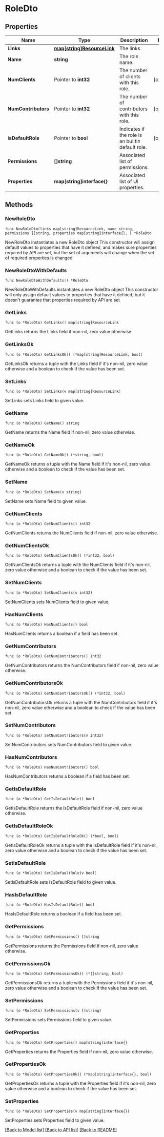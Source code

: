 # RoleDto

## Properties

Name | Type | Description | Notes
------------ | ------------- | ------------- | -------------
**Links** | [**map[string]ResourceLink**](ResourceLink.md) | The links. | 
**Name** | **string** | The role name. | 
**NumClients** | Pointer to **int32** | The number of clients with this role. | [optional] 
**NumContributors** | Pointer to **int32** | The number of contributors with this role. | [optional] 
**IsDefaultRole** | Pointer to **bool** | Indicates if the role is an builtin default role. | [optional] 
**Permissions** | **[]string** | Associated list of permissions. | 
**Properties** | **map[string]interface{}** | Associated list of UI properties. | 

## Methods

### NewRoleDto

`func NewRoleDto(links map[string]ResourceLink, name string, permissions []string, properties map[string]interface{}, ) *RoleDto`

NewRoleDto instantiates a new RoleDto object
This constructor will assign default values to properties that have it defined,
and makes sure properties required by API are set, but the set of arguments
will change when the set of required properties is changed

### NewRoleDtoWithDefaults

`func NewRoleDtoWithDefaults() *RoleDto`

NewRoleDtoWithDefaults instantiates a new RoleDto object
This constructor will only assign default values to properties that have it defined,
but it doesn't guarantee that properties required by API are set

### GetLinks

`func (o *RoleDto) GetLinks() map[string]ResourceLink`

GetLinks returns the Links field if non-nil, zero value otherwise.

### GetLinksOk

`func (o *RoleDto) GetLinksOk() (*map[string]ResourceLink, bool)`

GetLinksOk returns a tuple with the Links field if it's non-nil, zero value otherwise
and a boolean to check if the value has been set.

### SetLinks

`func (o *RoleDto) SetLinks(v map[string]ResourceLink)`

SetLinks sets Links field to given value.


### GetName

`func (o *RoleDto) GetName() string`

GetName returns the Name field if non-nil, zero value otherwise.

### GetNameOk

`func (o *RoleDto) GetNameOk() (*string, bool)`

GetNameOk returns a tuple with the Name field if it's non-nil, zero value otherwise
and a boolean to check if the value has been set.

### SetName

`func (o *RoleDto) SetName(v string)`

SetName sets Name field to given value.


### GetNumClients

`func (o *RoleDto) GetNumClients() int32`

GetNumClients returns the NumClients field if non-nil, zero value otherwise.

### GetNumClientsOk

`func (o *RoleDto) GetNumClientsOk() (*int32, bool)`

GetNumClientsOk returns a tuple with the NumClients field if it's non-nil, zero value otherwise
and a boolean to check if the value has been set.

### SetNumClients

`func (o *RoleDto) SetNumClients(v int32)`

SetNumClients sets NumClients field to given value.

### HasNumClients

`func (o *RoleDto) HasNumClients() bool`

HasNumClients returns a boolean if a field has been set.

### GetNumContributors

`func (o *RoleDto) GetNumContributors() int32`

GetNumContributors returns the NumContributors field if non-nil, zero value otherwise.

### GetNumContributorsOk

`func (o *RoleDto) GetNumContributorsOk() (*int32, bool)`

GetNumContributorsOk returns a tuple with the NumContributors field if it's non-nil, zero value otherwise
and a boolean to check if the value has been set.

### SetNumContributors

`func (o *RoleDto) SetNumContributors(v int32)`

SetNumContributors sets NumContributors field to given value.

### HasNumContributors

`func (o *RoleDto) HasNumContributors() bool`

HasNumContributors returns a boolean if a field has been set.

### GetIsDefaultRole

`func (o *RoleDto) GetIsDefaultRole() bool`

GetIsDefaultRole returns the IsDefaultRole field if non-nil, zero value otherwise.

### GetIsDefaultRoleOk

`func (o *RoleDto) GetIsDefaultRoleOk() (*bool, bool)`

GetIsDefaultRoleOk returns a tuple with the IsDefaultRole field if it's non-nil, zero value otherwise
and a boolean to check if the value has been set.

### SetIsDefaultRole

`func (o *RoleDto) SetIsDefaultRole(v bool)`

SetIsDefaultRole sets IsDefaultRole field to given value.

### HasIsDefaultRole

`func (o *RoleDto) HasIsDefaultRole() bool`

HasIsDefaultRole returns a boolean if a field has been set.

### GetPermissions

`func (o *RoleDto) GetPermissions() []string`

GetPermissions returns the Permissions field if non-nil, zero value otherwise.

### GetPermissionsOk

`func (o *RoleDto) GetPermissionsOk() (*[]string, bool)`

GetPermissionsOk returns a tuple with the Permissions field if it's non-nil, zero value otherwise
and a boolean to check if the value has been set.

### SetPermissions

`func (o *RoleDto) SetPermissions(v []string)`

SetPermissions sets Permissions field to given value.


### GetProperties

`func (o *RoleDto) GetProperties() map[string]interface{}`

GetProperties returns the Properties field if non-nil, zero value otherwise.

### GetPropertiesOk

`func (o *RoleDto) GetPropertiesOk() (*map[string]interface{}, bool)`

GetPropertiesOk returns a tuple with the Properties field if it's non-nil, zero value otherwise
and a boolean to check if the value has been set.

### SetProperties

`func (o *RoleDto) SetProperties(v map[string]interface{})`

SetProperties sets Properties field to given value.



[[Back to Model list]](../README.md#documentation-for-models) [[Back to API list]](../README.md#documentation-for-api-endpoints) [[Back to README]](../README.md)


